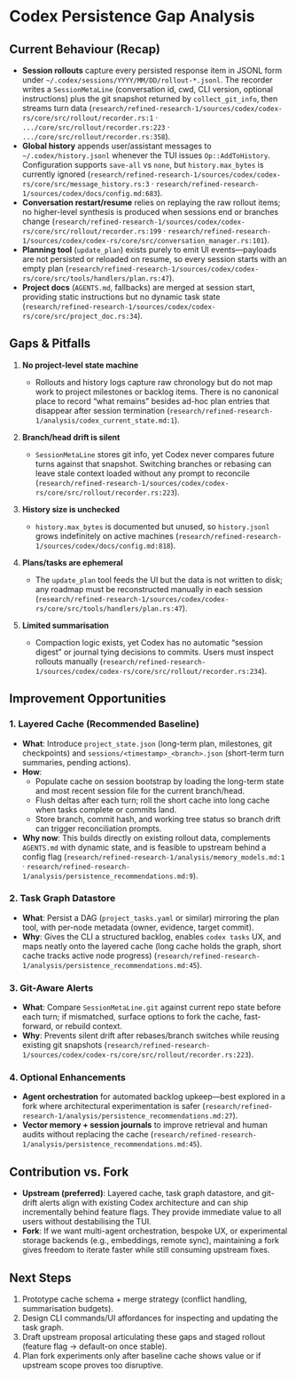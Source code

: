 # Codex Persistence Gap Analysis

## Current Behaviour (Recap)
- **Session rollouts** capture every persisted response item in JSONL form under `~/.codex/sessions/YYYY/MM/DD/rollout-*.jsonl`. The recorder writes a `SessionMetaLine` (conversation id, cwd, CLI version, optional instructions) plus the git snapshot returned by `collect_git_info`, then streams turn data (`research/refined-research-1/sources/codex/codex-rs/core/src/rollout/recorder.rs:1` · `.../core/src/rollout/recorder.rs:223` · `.../core/src/rollout/recorder.rs:358`).
- **Global history** appends user/assistant messages to `~/.codex/history.jsonl` whenever the TUI issues `Op::AddToHistory`. Configuration supports `save-all` vs `none`, but `history.max_bytes` is currently ignored (`research/refined-research-1/sources/codex/codex-rs/core/src/message_history.rs:3` · `research/refined-research-1/sources/codex/docs/config.md:683`).
- **Conversation restart/resume** relies on replaying the raw rollout items; no higher-level synthesis is produced when sessions end or branches change (`research/refined-research-1/sources/codex/codex-rs/core/src/rollout/recorder.rs:199` · `research/refined-research-1/sources/codex/codex-rs/core/src/conversation_manager.rs:101`).
- **Planning tool** (`update_plan`) exists purely to emit UI events—payloads are not persisted or reloaded on resume, so every session starts with an empty plan (`research/refined-research-1/sources/codex/codex-rs/core/src/tools/handlers/plan.rs:47`).
- **Project docs** (`AGENTS.md`, fallbacks) are merged at session start, providing static instructions but no dynamic task state (`research/refined-research-1/sources/codex/codex-rs/core/src/project_doc.rs:34`).

## Gaps & Pitfalls
1. **No project-level state machine**  
   - Rollouts and history logs capture raw chronology but do not map work to project milestones or backlog items. There is no canonical place to record “what remains” besides ad-hoc plan entries that disappear after session termination (`research/refined-research-1/analysis/codex_current_state.md:1`).

2. **Branch/head drift is silent**  
   - `SessionMetaLine` stores git info, yet Codex never compares future turns against that snapshot. Switching branches or rebasing can leave stale context loaded without any prompt to reconcile (`research/refined-research-1/sources/codex/codex-rs/core/src/rollout/recorder.rs:223`).

3. **History size is unchecked**  
   - `history.max_bytes` is documented but unused, so `history.jsonl` grows indefinitely on active machines (`research/refined-research-1/sources/codex/docs/config.md:818`).

4. **Plans/tasks are ephemeral**  
   - The `update_plan` tool feeds the UI but the data is not written to disk; any roadmap must be reconstructed manually in each session (`research/refined-research-1/sources/codex/codex-rs/core/src/tools/handlers/plan.rs:47`).

5. **Limited summarisation**  
   - Compaction logic exists, yet Codex has no automatic “session digest” or journal tying decisions to commits. Users must inspect rollouts manually (`research/refined-research-1/sources/codex/codex-rs/core/src/rollout/recorder.rs:234`).

## Improvement Opportunities
### 1. Layered Cache (Recommended Baseline)
- **What**: Introduce `project_state.json` (long-term plan, milestones, git checkpoints) and `sessions/<timestamp>_<branch>.json` (short-term turn summaries, pending actions).
- **How**:
  - Populate cache on session bootstrap by loading the long-term state and most recent session file for the current branch/head.
  - Flush deltas after each turn; roll the short cache into long cache when tasks complete or commits land.
  - Store branch, commit hash, and working tree status so branch drift can trigger reconciliation prompts.
- **Why now**: This builds directly on existing rollout data, complements `AGENTS.md` with dynamic state, and is feasible to upstream behind a config flag (`research/refined-research-1/analysis/memory_models.md:1` · `research/refined-research-1/analysis/persistence_recommendations.md:9`).

### 2. Task Graph Datastore
- **What**: Persist a DAG (`project_tasks.yaml` or similar) mirroring the plan tool, with per-node metadata (owner, evidence, target commit).
- **Why**: Gives the CLI a structured backlog, enables `codex tasks` UX, and maps neatly onto the layered cache (long cache holds the graph, short cache tracks active node progress) (`research/refined-research-1/analysis/persistence_recommendations.md:45`).

### 3. Git-Aware Alerts
- **What**: Compare `SessionMetaLine.git` against current repo state before each turn; if mismatched, surface options to fork the cache, fast-forward, or rebuild context.
- **Why**: Prevents silent drift after rebases/branch switches while reusing existing git snapshots (`research/refined-research-1/sources/codex/codex-rs/core/src/rollout/recorder.rs:223`).

### 4. Optional Enhancements
- **Agent orchestration** for automated backlog upkeep—best explored in a fork where architectural experimentation is safer (`research/refined-research-1/analysis/persistence_recommendations.md:27`).
- **Vector memory + session journals** to improve retrieval and human audits without replacing the cache (`research/refined-research-1/analysis/persistence_recommendations.md:45`).

## Contribution vs. Fork
- **Upstream (preferred)**: Layered cache, task graph datastore, and git-drift alerts align with existing Codex architecture and can ship incrementally behind feature flags. They provide immediate value to all users without destabilising the TUI.
- **Fork**: If we want multi-agent orchestration, bespoke UX, or experimental storage backends (e.g., embeddings, remote sync), maintaining a fork gives freedom to iterate faster while still consuming upstream fixes.

## Next Steps
1. Prototype cache schema + merge strategy (conflict handling, summarisation budgets).
2. Design CLI commands/UI affordances for inspecting and updating the task graph.
3. Draft upstream proposal articulating these gaps and staged rollout (feature flag → default-on once stable).
4. Plan fork experiments only after baseline cache shows value or if upstream scope proves too disruptive.

